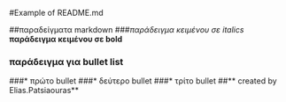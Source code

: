 #Example of README.md

##παραδείγματα markdown
###*παράδειγμα κειμένου σε italics*
**παράδειγμα κειμένου σε bold**
### παράδειγμα για bullet list
###* πρώτο bullet
###* δεύτερο bullet 
###* τρίτο bullet
##** created by Elias.Patsiaouras**
